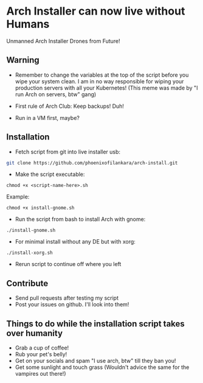 # Arch Installer can now live without Humans

Unmanned Arch Installer Drones from Future!

## Warning
- Remember to change the variables at the top of the script before you wipe your system clean. I am in no way responsible for wiping your production servers with all your Kubernetes! (This meme was made by "I run Arch on servers, btw" gang)

- First rule of Arch Club: Keep backups! Duh!
- Run in a VM first, maybe?

## Installation

- Fetch script from git into live installer usb:
```bash
git clone https://github.com/phoenixofilankara/arch-install.git
```
- Make the script executable:
```
chmod +x <script-name-here>.sh
```
Example:
```
chmod +x install-gnome.sh
```

- Run the script from bash to install Arch with gnome:
```
./install-gnome.sh
````
- For minimal install without any DE but with xorg:
```
./install-xorg.sh
```

- Rerun script to continue off where you left

## Contribute
- Send pull requests after testing my script
- Post your issues on github. I'll look into them!

## Things to do while the installation script takes over humanity
- Grab a cup of coffee!
- Rub your pet's belly!
- Get on your socials and spam "I use arch, btw" till they ban you!
- Get some sunlight and touch grass (Wouldn't advice the same for the vampires out there!)
